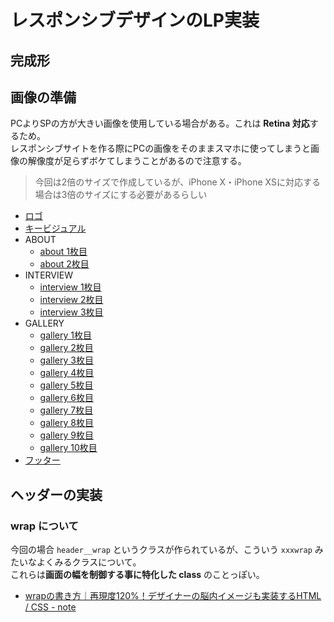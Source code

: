 # レスポンシブデザインのLP実装

## 完成形

## 画像の準備

PCよりSPの方が大きい画像を使用している場合がある。これは **Retina 対応**するため。  
レスポンシブサイトを作る際にPCの画像をそのままスマホに使ってしまうと画像の解像度が足らずボケてしまうことがあるので注意する。

> 今回は2倍のサイズで作成しているが、iPhone X・iPhone XSに対応する場合は3倍のサイズにする必要があるらしい

- [ロゴ](http://yoshikikojima.github.io/responsive-sample/img/logo.png)
- [キービジュアル]()
- ABOUT
    - [about 1枚目]()
    - [about 2枚目]()
- INTERVIEW
    - [interview 1枚目]()
    - [interview 2枚目]()
    - [interview 3枚目]()
- GALLERY
    - [gallery 1枚目]()
    - [gallery 2枚目]()
    - [gallery 3枚目]()
    - [gallery 4枚目]()
    - [gallery 5枚目]()
    - [gallery 6枚目]()
    - [gallery 7枚目]()
    - [gallery 8枚目]()
    - [gallery 9枚目]()
    - [gallery 10枚目]()
- [フッター]()

## ヘッダーの実装

### wrap について

今回の場合 `header__wrap` というクラスが作られているが、こういう `xxxwrap` みたいなよくみるクラスについて。  
これらは**画面の幅を制御する事に特化した class** のことっぽい。

- [wrapの書き方｜再現度120%！デザイナーの脳内イメージも実装するHTML / CSS - note](https://note.com/ryotodo/n/n58c452d3660c)